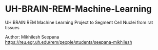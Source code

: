 # UH-BRAIN-REM-Machine-Learning
UH BRAIN REM Machine Learning Project to Segment Cell Nuclei from rat tissues

Author: Mikhilesh Seepana https://reu.egr.uh.edu/rem/people/students/seepana-mikhilesh

